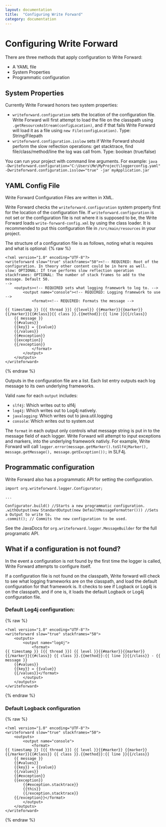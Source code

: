 ```yaml
---
layout: documentation
title:  "Configuring Write Forward"
category: documentation
---
```


# Configuring Write Forward

There are three methods that apply configuration to Write Forward:
 - A YAML file
 - System Properties
 - Programmatic configuration  

## System Properties

Currently Write Forward honors two system properties:

 - `writeforward.configuration` sets the location of the configuration file. Write Forward will first attempt to load the file on the classpath using `.getResourceAsStream(configLocation)`, and if that fails Write Forward will load it as a file using `new File(configLocation)`. Type: String/Filepath
 - `writeforward.configuration.isslow` sets if Write Forward should perform the slow reflection operations: get stacktrace, find file/class/method/line the log was call from. Type: boolean (true/false)

You can run your project with command line arguments. For example: `java -Dwriteforward.configuration="C:\Users\Me\MyProject\loggerconfig.yaml" -Dwriteforward.configuration.isslow="true" -jar myApplication.jar`

## YAML Config File

Write Forward Configuration Files are written in XML.

Write Forward checks the `writeforward.configuration` system property first for the location of the configuration file. If `writeforward.configuration` is not set or the configuration file is not where it is supposed to be, the Write Forward loads `write-forward-config.xml` by using the class loader. It is recommended to put this configuration file in `/src/main/resources` in your project.

The structure of a configuration file is as follows, noting what is requires and what is optional:
{% raw %}

    <?xml version="1.0" encoding="UTF-8"?>
    <writeforward slow="true" stackframes="50"><!-- REQUIRED: Root of the configuration. In theory other content could be in here as well.
    slow: OPTIONAL: If true performs slow reflection operation
    stackframes: OPTIONAL: The number of stack frames to add to the message. Default 50.
    -->
    	<outputs><!-- REQUIRED sets what logging framework to log to. -->
    		<output name="console"><!-- REQUIRED: Logging framework to use -->
    			<format><!-- REQUIRED: Formats the message -->

    {{ timestamp }} [{{ thread }}] {{level}} {{#marker}}{{marker}} {{/marker}}{{#class}}{{ class }}.{{method}}:{{ line }}{{/class}}
    	{{ message }}
    	{{#values}}
    	{{key}} = {{value}}
    	{{/values}}
    	{{#exception}}
    	{{exception}}
    	{{/exception}}
    			</format>
    		</output>
    	</outputs>
    </writeforward>

{% endraw %}

Outputs in the configuration file are a list. Each list entry outputs each log message to its own underlying frameworks.

Valid `name` for each `output` includes:
 - `slf4j`: Which writes out to slf4j
 - `log4j`: Which writes out to Log4j natively.
 - `javalogging`: Which writes out to java.util.logging
 - `console`: Which writes out to system.out

The `format` in each output only controls what message string is put in to the message field of each logger. Write Forward will attempt to input exceptions and markers, into the underlying framework nativly. For example, Write Forward will call `logger.error(message.getMarker().toSlf4jMarker(), message.getMessage(), message.getException());` in SLF4j.

## Programmatic configuration

Write Forward also has a programmatic API for setting the configuration.

    import org.writeforward.logger.Configurator;

    ...

    Configurator.build() //Starts a new programmatic configuration.
    .withOutput(new StandardOutput(new DefaultMessageFormatter())) //Sets a Output to write to.
    .commit(); // Commits the new configuration to be used.

See the JavaDocs for `org.writeforward.logger.MessageBuilder` for the full programatic API.

## What if a configuration is not found?

In the event a configuration is not found by the first time the logger is called, Write Forward attempts to configure itself.

If a configuration file is not found on the classpath, Write forward will check to see what logging frameworks are on the classpath, and load the default configuration for that framework is. It checks to see if Logback or Log4j is on the classpath, and if one is, it loads the default Logback or Log4j configuration file.

### Default Log4j configuration:
{% raw %}

    <?xml version="1.0" encoding="UTF-8"?>
    <writeforward slow="true" stackframes="50">
    	<outputs>
    		<output name="log4j">
    			<format>
    {{ timestamp }} [{{ thread }}] {{ level }}{{#marker}}{{marker}}{{/marker}}{{#class}} {{ class }}.{{method}}:{{ line }}{{/class}} - {{ message }}
    	{{#values}}
    	{{key}} = {{value}}
    	{{/values}}</format>
    		</output>
    	</outputs>
    </writeforward>

{% endraw %}

### Default Logback configuration
{% raw %}

    <?xml version="1.0" encoding="UTF-8"?>
    <writeforward slow="true" stackframes="50">
    	<outputs>
    		<output name="console">
    			<format>
    {{ timestamp }} [{{ thread }}] {{ level }}{{#marker}} {{marker}}{{/marker}}{{#class}} {{ class }}.{{method}}:{{ line }}{{/class}}
    	{{ message }}
    	{{#values}}
    	{{key}} = {{value}}
    	{{/values}}
    	{{#exception}}
    	{{exception}}
    		{{#exception.stacktrace}}
    		{{this}}
    		{{/exception.stacktrace}}
    	{{/exception}}</format>
    		</output>
    	</outputs>
    </writeforward>

 {% endraw %}
